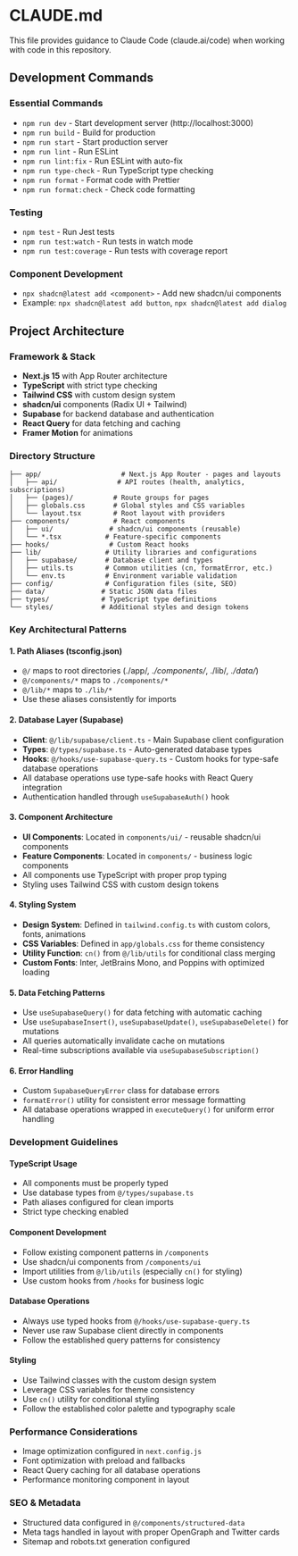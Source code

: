# CLAUDE.md

This file provides guidance to Claude Code (claude.ai/code) when working with code in this repository.

## Development Commands

### Essential Commands
- `npm run dev` - Start development server (http://localhost:3000)
- `npm run build` - Build for production
- `npm run start` - Start production server
- `npm run lint` - Run ESLint
- `npm run lint:fix` - Run ESLint with auto-fix
- `npm run type-check` - Run TypeScript type checking
- `npm run format` - Format code with Prettier
- `npm run format:check` - Check code formatting

### Testing
- `npm test` - Run Jest tests
- `npm run test:watch` - Run tests in watch mode
- `npm run test:coverage` - Run tests with coverage report

### Component Development
- `npx shadcn@latest add <component>` - Add new shadcn/ui components
- Example: `npx shadcn@latest add button`, `npx shadcn@latest add dialog`

## Project Architecture

### Framework & Stack
- **Next.js 15** with App Router architecture
- **TypeScript** with strict type checking
- **Tailwind CSS** with custom design system
- **shadcn/ui** components (Radix UI + Tailwind)
- **Supabase** for backend database and authentication
- **React Query** for data fetching and caching
- **Framer Motion** for animations

### Directory Structure
```
├── app/                    # Next.js App Router - pages and layouts
│   ├── api/               # API routes (health, analytics, subscriptions)
│   ├── (pages)/          # Route groups for pages
│   ├── globals.css       # Global styles and CSS variables
│   └── layout.tsx        # Root layout with providers
├── components/           # React components
│   ├── ui/              # shadcn/ui components (reusable)
│   └── *.tsx           # Feature-specific components
├── hooks/               # Custom React hooks
├── lib/                # Utility libraries and configurations
│   ├── supabase/       # Database client and types
│   ├── utils.ts        # Common utilities (cn, formatError, etc.)
│   └── env.ts          # Environment variable validation
├── config/             # Configuration files (site, SEO)
├── data/              # Static JSON data files
├── types/             # TypeScript type definitions
└── styles/            # Additional styles and design tokens
```

### Key Architectural Patterns

#### 1. Path Aliases (tsconfig.json)
- `@/` maps to root directories (./app/*, ./components/*, ./lib/*, ./data/*)
- `@/components/*` maps to `./components/*`
- `@/lib/*` maps to `./lib/*`
- Use these aliases consistently for imports

#### 2. Database Layer (Supabase)
- **Client**: `@/lib/supabase/client.ts` - Main Supabase client configuration
- **Types**: `@/types/supabase.ts` - Auto-generated database types
- **Hooks**: `@/hooks/use-supabase-query.ts` - Custom hooks for type-safe database operations
- All database operations use type-safe hooks with React Query integration
- Authentication handled through `useSupabaseAuth()` hook

#### 3. Component Architecture
- **UI Components**: Located in `components/ui/` - reusable shadcn/ui components
- **Feature Components**: Located in `components/` - business logic components
- All components use TypeScript with proper prop typing
- Styling uses Tailwind CSS with custom design tokens

#### 4. Styling System
- **Design System**: Defined in `tailwind.config.ts` with custom colors, fonts, animations
- **CSS Variables**: Defined in `app/globals.css` for theme consistency
- **Utility Function**: `cn()` from `@/lib/utils` for conditional class merging
- **Custom Fonts**: Inter, JetBrains Mono, and Poppins with optimized loading

#### 5. Data Fetching Patterns
- Use `useSupabaseQuery()` for data fetching with automatic caching
- Use `useSupabaseInsert()`, `useSupabaseUpdate()`, `useSupabaseDelete()` for mutations
- All queries automatically invalidate cache on mutations
- Real-time subscriptions available via `useSupabaseSubscription()`

#### 6. Error Handling
- Custom `SupabaseQueryError` class for database errors
- `formatError()` utility for consistent error message formatting
- All database operations wrapped in `executeQuery()` for uniform error handling

### Development Guidelines

#### TypeScript Usage
- All components must be properly typed
- Use database types from `@/types/supabase.ts`
- Path aliases configured for clean imports
- Strict type checking enabled

#### Component Development
- Follow existing component patterns in `/components`
- Use shadcn/ui components from `/components/ui`
- Import utilities from `@/lib/utils` (especially `cn()` for styling)
- Use custom hooks from `/hooks` for business logic

#### Database Operations
- Always use typed hooks from `@/hooks/use-supabase-query.ts`
- Never use raw Supabase client directly in components
- Follow the established query patterns for consistency

#### Styling
- Use Tailwind classes with the custom design system
- Leverage CSS variables for theme consistency
- Use `cn()` utility for conditional styling
- Follow the established color palette and typography scale

### Performance Considerations
- Image optimization configured in `next.config.js`
- Font optimization with preload and fallbacks
- React Query caching for all database operations
- Performance monitoring component in layout

### SEO & Metadata
- Structured data configured in `@/components/structured-data`
- Meta tags handled in layout with proper OpenGraph and Twitter cards
- Sitemap and robots.txt generation configured
